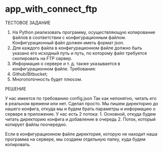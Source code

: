 # app_with_connect_ftp

ТЕСТОВОЕ ЗАДАНИЕ
1. На Python реализовать программу, осуществляющую
копирование файлов в соответствии с конфигурационным
файлом. Конфигурационный файл должен иметь формат json.
2. Для каждого файла в конфигурационном файле должно быть
указано его исходный путь и путь, по которому файл требуется
скопировать на FTP сервер.
3. Информация о сервере и т. д. также указывается в
конфигурационном файле.
Требования:
4. Github/Bitbucket;
5. Многопоточность будет плюсом.

РЕШЕНИЕ

У нас имеется по требованию config.json
Так как непонятно, читать его в реальном времени или нет.
Сделал просто. Мы пишем директорию до нашего конфига, откуда мы и будем брать параметры и информацию о сервере в приложение.
У нас есть 2 потока:
    1. Основной, откуда будем читать директорию конфига и добавление в очередь
    2. Поток, который копирует файлы поочередно.

Если в конфигурационном файле директория, которую не находит наша программа на сервере, мы создаем отдельную папку, куда будем
копировать.

